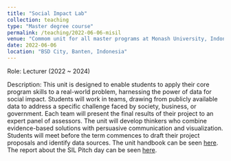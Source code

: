 ```yaml
---
title: "Social Impact Lab"
collection: teaching
type: "Master degree course"
permalink: /teaching/2022-06-06-misil
venue: "Commom unit for all master programs at Monash University, Indonesia"
date: 2022-06-06
location: "BSD City, Banten, Indonesia"
---
```


Role: Lecturer (2022 ~ 2024)

Description: This unit is designed to enable students to apply their core program skills to a real-world problem, harnessing the power of data for social impact. Students will work in teams, drawing from publicly available data to address a specific challenge faced by society, business, or government. Each team will present the final results of their project to an expert panel of assessors. The unit will develop thinkers who combine evidence-based solutions with persuasive communication and visualization. Students will meet before the term commences to draft their project proposals and identify data sources.
The unit handbook can be seen [here](https://handbook.monash.edu/2023/units/ati5100). The report about the SIL Pitch day can be seen [here](https://www.monash.edu/indonesia/more-news/student-impact-lab-final-presentations).

